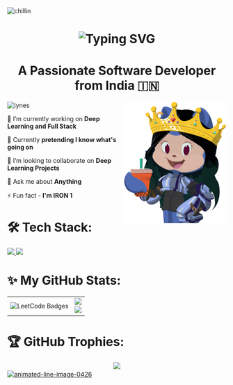 <img src="assets/studyin.gif" alt="chillin" width="1920" height="250"/>
<h1 align="center">
  <a href="https://git.io/typing-svg" style="text-decoration: none;">
    <span style="text-decoration: none;">
      <img src="https://readme-typing-svg.demolab.com?font=Aboreto&weight=800&size=36&duration=3000&pause=1000&color=0083C6&background=EBFF3900&center=true&multiline=true&random=false&width=450&height=130&lines=Greetings!+;I'm+Abha+Ghildiyal+%F0%9F%9A%80" alt="Typing SVG" style="text-decoration: none;" />
    </span>
  </a>
</h1>

<h1 align="center">A Passionate Software Developer from India 🇮🇳</h1>

<img align="right" width="238" src="assets/octocat-queen.png" alt="iynes"  />
<p align="left"> <img src="https://komarev.com/ghpvc/?username=iynes&label=Profile%20views&color=0e2431&style=flat" alt="iynes" /> </p>

🔭 I’m currently working on **Deep Learning and Full Stack**

🌱 Currently **pretending I know what's going on**

👯 I’m looking to collaborate on **Deep Learning Projects**

💬 Ask me about **Anything**

⚡ Fun fact - **I'm IRON 1**

# 🛠️ Tech Stack:

<div align="left">
  <a href="https://skillicons.dev">
    <img src="https://skillicons.dev/icons?i=nodejs,github,javascript,typescript,react,express,fastapi,mongodb,mysql,nextjs"/>
    <img src="https://skillicons.dev/icons?i=c,cpp,python,tensorflow,pytorch,tailwind,git,kali,django,rust"/>
  </a>
</div>

# ✨ My GitHub Stats:

<div align="center">
  <table>
    <tr>
      <!-- LeetCode Streak -->
      <td>
        <img src="https://leetcode-badge-showcase.vercel.app/api?username=Artemiskgg1&theme=nightowl&animated=true" alt="LeetCode Badges" width="325px"/>
      </td>
      <!-- GitHub Stats -->
      <td>
        <img src="https://github-readme-stats.vercel.app/api?username=Artemiskgg1&theme=nightowl&hide_border=false&include_all_commits=true&count_private=false&rank_icon=github" width="450px"/>
        <br/>
        <img src="https://github-readme-streak-stats.herokuapp.com/?user=Artemiskgg1&theme=nightowl&hide_border=false" width="450px"/>
      </td>
    </tr>
  </table>
</div>

# 🏆 GitHub Trophies:

<div align="center">

<img src="https://github-trophies.vercel.app/?username=Artemiskgg1&theme=tokyonight&no-frame=true" width="800"/>

</div>
<a href="https://www.animatedimages.org/cat-lines-562.htm"><img src="https://www.animatedimages.org/data/media/562/animated-line-image-0426.gif" border="0" alt="animated-line-image-0426" width="1920" height="2" /></a>
